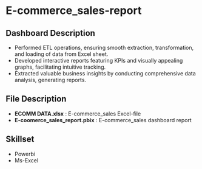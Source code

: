 # E-commerce_sales-report
## Dashboard Description
* Performed ETL operations, ensuring smooth extraction, transformation, and loading of data from Excel sheet.
* Developed interactive reports featuring KPIs and visually appealing graphs, facilitating intuitive tracking.
* Extracted valuable business insights by conducting comprehensive data analysis, generating reports.
## File Description
* **ECOMM DATA.xlsx** : E-commerce_sales Excel-file
* **E-coomerce_sales_report.pbix** : E-commerce_sales dashboard report
## Skillset
* Powerbi
* Ms-Excel
  
